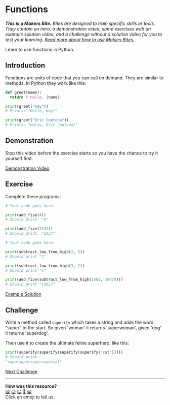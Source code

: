 # Functions

_**This is a Makers Bite.** Bites are designed to train specific skills or
tools. They contain an intro, a demonstration video, some exercises with an
example solution video, and a challenge without a solution video for you to test
your learning. [Read more about how to use Makers
Bites.](https://github.com/makersacademy/course/blob/main/labels/bites.md)_

Learn to use functions in Python.

## Introduction

Functions are units of code that you can call on demand. They are similar to
methods. In Python they work like this:

```python
def greet(name):
  return f'Hello, {name}!'

print(greet("Kay"))
# Prints: "Hello, Kay!"

print(greet("Eric Cantona"))
# Prints: "Hello, Eric Cantona!"
```

## Demonstration

Stop this video before the exercise starts so you have the chance to try it
yourself first.

[Demonstration Video](https://www.youtube.com/watch?v=sxkGQeNvqTM&t=3191s)

## Exercise

Complete these programs:

```python
# Your code goes here.

print(add_five(4))
# Should print: "9"

print(add_five(2132))
# Should print: "2137"
```

```python
# Your code goes here.

print(subtract_low_from_high(2, 3))
# Should print "1"

print(subtract_low_from_high(3, 2))
# Should print "1"

print(add_five(subtract_low_from_high(1463, 16475)))
# Should print "15017"
```

[Example Solution](https://www.youtube.com/watch?v=sxkGQeNvqTM&t=3349s)

## Challenge

Write a method called `superify` which takes a string and adds the word
"super" to the start. So given 'woman' it returns 'superwoman', given 'dog' it
returns 'superdog'.

Then use it to create the ultimate feline superhero, like this:

```python
print(superify(superify(superify(superify("cat")))))
# Should print:
"supersupersupersupercat"
```


[Next Challenge](10_classes_bite.md)

<!-- BEGIN GENERATED SECTION DO NOT EDIT -->

---

**How was this resource?**  
[😫](https://airtable.com/shrUJ3t7KLMqVRFKR?prefill_Repository=makersacademy/python-music-player-challenges&prefill_File=bites/09_functions_bite.md&prefill_Sentiment=😫) [😕](https://airtable.com/shrUJ3t7KLMqVRFKR?prefill_Repository=makersacademy/python-music-player-challenges&prefill_File=bites/09_functions_bite.md&prefill_Sentiment=😕) [😐](https://airtable.com/shrUJ3t7KLMqVRFKR?prefill_Repository=makersacademy/python-music-player-challenges&prefill_File=bites/09_functions_bite.md&prefill_Sentiment=😐) [🙂](https://airtable.com/shrUJ3t7KLMqVRFKR?prefill_Repository=makersacademy/python-music-player-challenges&prefill_File=bites/09_functions_bite.md&prefill_Sentiment=🙂) [😀](https://airtable.com/shrUJ3t7KLMqVRFKR?prefill_Repository=makersacademy/python-music-player-challenges&prefill_File=bites/09_functions_bite.md&prefill_Sentiment=😀)  
Click an emoji to tell us.

<!-- END GENERATED SECTION DO NOT EDIT -->
